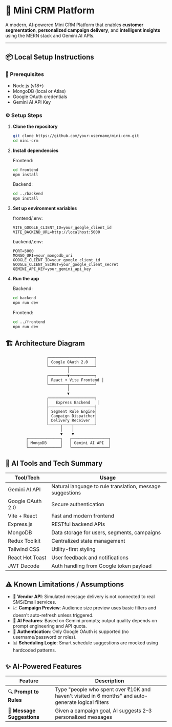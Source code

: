 # 🧠 Mini CRM Platform

A modern, AI-powered Mini CRM Platform that enables **customer segmentation**, **personalized campaign delivery**, and **intelligent insights** using the MERN stack and Gemini AI APIs.

---

## 📦 Local Setup Instructions

### 🧰 Prerequisites
- Node.js (v18+)
- MongoDB (local or Atlas)
- Google OAuth credentials
- Gemini AI API Key

### ⚙️ Setup Steps

1. **Clone the repository**
   ```bash
   git clone https://github.com/your-username/mini-crm.git
   cd mini-crm
   ```

2. **Install dependencies**

   Frontend:
   ```bash
   cd frontend
   npm install
   ```

   Backend:
   ```bash
   cd ../backend
   npm install
   ```

3. **Set up environment variables**

   frontend/.env:
   ```env
   VITE_GOOGLE_CLIENT_ID=your_google_client_id
   VITE_BACKEND_URL=http://localhost:5000
   ```

   backend/.env:
   ```env
   PORT=5000
   MONGO_URI=your_mongodb_uri
   GOOGLE_CLIENT_ID=your_google_client_id
   GOOGLE_CLIENT_SECRET=your_google_client_secret
   GEMINI_API_KEY=your_gemini_api_key
   ```

4. **Run the app**

   Backend:
   ```bash
   cd backend
   npm run dev
   ```

   Frontend:
   ```bash
   cd ../frontend
   npm run dev
   ```

## 🏗️ Architecture Diagram
```
                  ┌────────────────────┐
                  │ Google OAuth 2.0   │
                  └────────┬───────────┘
                           │
                  ┌────────▼───────────┐
                  │ React + Vite Frontend │
                  └────────┬───────────┘
                           │
                           ▼
                  ┌────────────────────┐
                  │   Express Backend   │
                  ├────────────────────┤
                  │ Segment Rule Engine│
                  │ Campaign Dispatcher│
                  │ Delivery Receiver  │
                  └─────┬────┬─────────┘
                        │    │
                        ▼    ▼
         ┌──────────────┐   ┌────────────────┐
         │ MongoDB      │   │ Gemini AI API  │
         └──────────────┘   └────────────────┘
```

## 🧠 AI Tools and Tech Summary
| Tool/Tech | Usage |
|-----------|-------|
| Gemini AI API | Natural language to rule translation, message suggestions |
| Google OAuth 2.0 | Secure authentication |
| Vite + React | Fast and modern frontend |
| Express.js | RESTful backend APIs |
| MongoDB | Data storage for users, segments, campaigns |
| Redux Toolkit | Centralized state management |
| Tailwind CSS | Utility-first styling |
| React Hot Toast | User feedback and notifications |
| JWT Decode | Auth handling from Google token payload |

## ⚠️ Known Limitations / Assumptions
- 🛑 **Vendor API**: Simulated message delivery is not connected to real SMS/Email services.
- 📈 **Campaign Preview**: Audience size preview uses basic filters and doesn't auto-refresh unless triggered.
- 🤖 **AI Features**: Based on Gemini prompts; output quality depends on prompt engineering and API quota.
- 🔐 **Authentication**: Only Google OAuth is supported (no username/password or roles).
- 📊 **Scheduling Logic**: Smart schedule suggestions are mocked using hardcoded patterns.

## ✨ AI-Powered Features
| Feature | Description |
|---------|-------------|
| 🔍 **Prompt to Rules** | Type "people who spent over ₹10K and haven't visited in 6 months" and auto-generate logical filters |
| 💬 **Message Suggestions** | Given a campaign goal, AI suggests 2–3 personalized messages |
